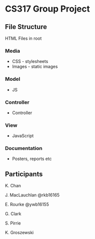 # CS317 Group Project

## File Structure

HTML Files in root

### Media

- CSS - stylesheets
- Images - static images

### Model

- JS

### Controller

- Controller

### View

- JavaScript

### Documentation

- Posters, reports etc

## Participants
K. Chan

J. MacLauchlan @rkb16165

E. Rourke @ywb16155

G. Clark

S. Pirrie

K. Groszewski
